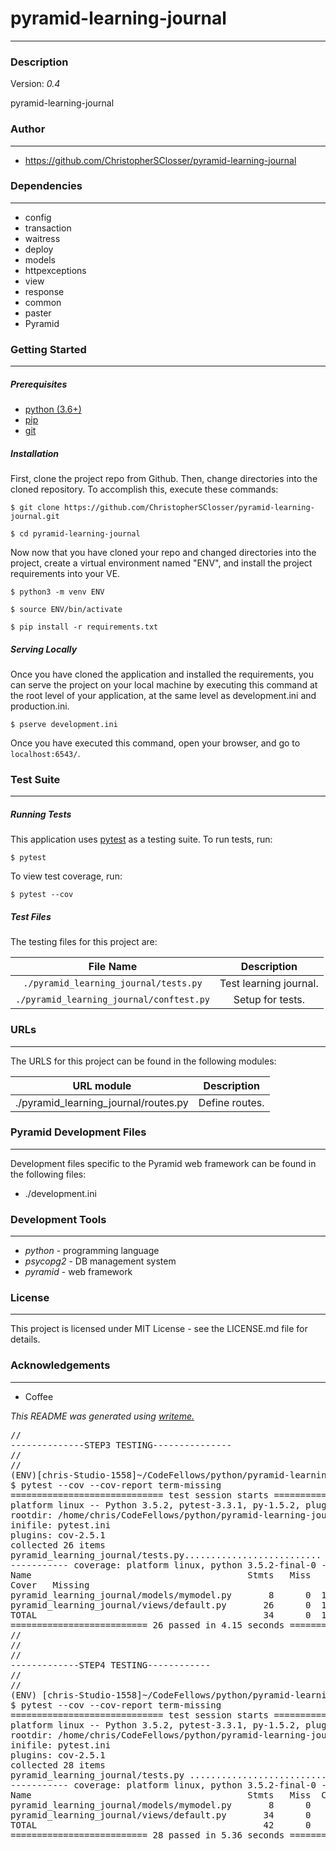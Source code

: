 # pyramid-learning-journal
---
### Description
Version: *0.4*

pyramid-learning-journal

### Author
---
* https://github.com/ChristopherSClosser/pyramid-learning-journal

### Dependencies
---
* config
* transaction
* waitress
* deploy
* models
* httpexceptions
* view
* response
* common
* paster
* Pyramid

### Getting Started
---
##### *Prerequisites*
* [python (3.6+)](https://www.python.org/downloads/)
* [pip](https://pip.pypa.io/en/stable/)
* [git](https://git-scm.com/)

##### *Installation*
First, clone the project repo from Github. Then, change directories into the cloned repository. To accomplish this, execute these commands:

`$ git clone https://github.com/ChristopherSClosser/pyramid-learning-journal.git`

`$ cd pyramid-learning-journal`

Now now that you have cloned your repo and changed directories into the project, create a virtual environment named "ENV", and install the project requirements into your VE.

`$ python3 -m venv ENV`

`$ source ENV/bin/activate`

`$ pip install -r requirements.txt`
##### *Serving Locally*
Once you have cloned the application and installed the requirements, you can serve the project on your local machine by executing this command at the root level of your application, at the same level as development.ini and production.ini.

`$ pserve development.ini`

Once you have executed this command, open your browser, and go to `localhost:6543/`.
### Test Suite
---
##### *Running Tests*
This application uses [pytest](https://docs.pytest.org/en/latest/) as a testing suite. To run tests, run:

``$ pytest``

To view test coverage, run:

``$ pytest --cov``
##### *Test Files*
The testing files for this project are:

| File Name | Description |
|:---:|:---:|
| `./pyramid_learning_journal/tests.py` | Test learning journal. |
| `./pyramid_learning_journal/conftest.py` | Setup for tests. |

### URLs
---
The URLS for this project can be found in the following modules:

| URL module | Description |
|:---:|:---:|
| ./pyramid_learning_journal/routes.py | Define routes. |

### Pyramid Development Files
---
Development files specific to the Pyramid web framework can be found in the following files:
* ./development.ini

### Development Tools
---
* *python* - programming language
* *psycopg2* - DB management system
* *pyramid* - web framework

### License
---
This project is licensed under MIT License - see the LICENSE.md file for details.
### Acknowledgements
---
* Coffee

*This README was generated using [writeme.](https://github.com/chelseadole/write-me)*

<pre>
//
--------------STEP3 TESTING---------------
//
//
(ENV)[chris-Studio-1558]~/CodeFellows/python/pyramid-learning-journal[step3 !?]:
$ pytest --cov --cov-report term-missing
============================= test session starts ==============================
platform linux -- Python 3.5.2, pytest-3.3.1, py-1.5.2, pluggy-0.6.0
rootdir: /home/chris/CodeFellows/python/pyramid-learning-journal,
inifile: pytest.ini
plugins: cov-2.5.1
collected 26 items
pyramid_learning_journal/tests.py..........................             [100%]
----------- coverage: platform linux, python 3.5.2-final-0 -----------
Name                                         Stmts   Miss
Cover   Missing
pyramid_learning_journal/models/mymodel.py       8      0  100%
pyramid_learning_journal/views/default.py       26      0  100%
TOTAL                                           34      0  100%
========================== 26 passed in 4.15 seconds ===========================
//
//
//
-------------STEP4 TESTING------------
//
//
(ENV) [chris-Studio-1558]~/CodeFellows/python/pyramid-learning-journal[step4]:
$ pytest --cov --cov-report term-missing
============================= test session starts ==============================
platform linux -- Python 3.5.2, pytest-3.3.1, py-1.5.2, pluggy-0.6.0
rootdir: /home/chris/CodeFellows/python/pyramid-learning-journal,
inifile: pytest.ini
plugins: cov-2.5.1
collected 28 items
pyramid_learning_journal/tests.py ............................    [100%]
----------- coverage: platform linux, python 3.5.2-final-0 -----------
Name                                         Stmts   Miss  Cover Missing
pyramid_learning_journal/models/mymodel.py       8      0   100%
pyramid_learning_journal/views/default.py       34      0   100%
TOTAL                                           42      0   100%
========================== 28 passed in 5.36 seconds ===========================
<pre/>
